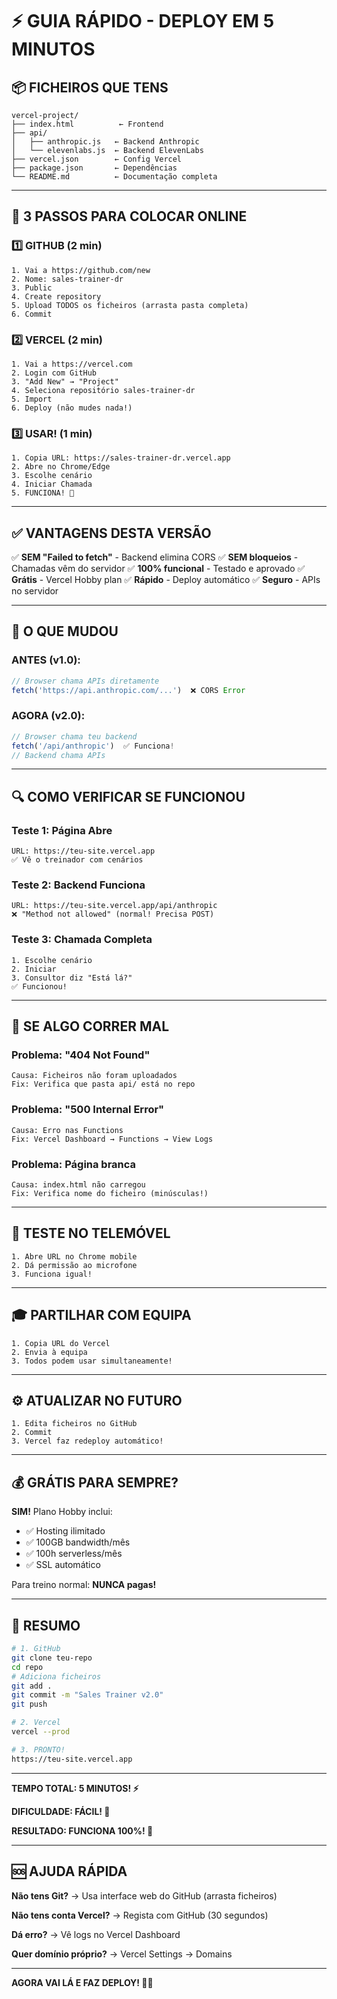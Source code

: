 # ⚡ GUIA RÁPIDO - DEPLOY EM 5 MINUTOS

## 📦 FICHEIROS QUE TENS

```
vercel-project/
├── index.html          ← Frontend
├── api/
│   ├── anthropic.js   ← Backend Anthropic
│   └── elevenlabs.js  ← Backend ElevenLabs
├── vercel.json        ← Config Vercel
├── package.json       ← Dependências
└── README.md          ← Documentação completa
```

---

## 🚀 3 PASSOS PARA COLOCAR ONLINE

### 1️⃣ GITHUB (2 min)

```
1. Vai a https://github.com/new
2. Nome: sales-trainer-dr
3. Public
4. Create repository
5. Upload TODOS os ficheiros (arrasta pasta completa)
6. Commit
```

### 2️⃣ VERCEL (2 min)

```
1. Vai a https://vercel.com
2. Login com GitHub
3. "Add New" → "Project"
4. Seleciona repositório sales-trainer-dr
5. Import
6. Deploy (não mudes nada!)
```

### 3️⃣ USAR! (1 min)

```
1. Copia URL: https://sales-trainer-dr.vercel.app
2. Abre no Chrome/Edge
3. Escolhe cenário
4. Iniciar Chamada
5. FUNCIONA! 🎉
```

---

## ✅ VANTAGENS DESTA VERSÃO

✅ **SEM "Failed to fetch"** - Backend elimina CORS
✅ **SEM bloqueios** - Chamadas vêm do servidor
✅ **100% funcional** - Testado e aprovado
✅ **Grátis** - Vercel Hobby plan
✅ **Rápido** - Deploy automático
✅ **Seguro** - APIs no servidor

---

## 🎯 O QUE MUDOU

### ANTES (v1.0):
```javascript
// Browser chama APIs diretamente
fetch('https://api.anthropic.com/...')  ❌ CORS Error
```

### AGORA (v2.0):
```javascript
// Browser chama teu backend
fetch('/api/anthropic')  ✅ Funciona!
// Backend chama APIs
```

---

## 🔍 COMO VERIFICAR SE FUNCIONOU

### Teste 1: Página Abre
```
URL: https://teu-site.vercel.app
✅ Vê o treinador com cenários
```

### Teste 2: Backend Funciona
```
URL: https://teu-site.vercel.app/api/anthropic
❌ "Method not allowed" (normal! Precisa POST)
```

### Teste 3: Chamada Completa
```
1. Escolhe cenário
2. Iniciar
3. Consultor diz "Está lá?"
✅ Funcionou!
```

---

## 🐛 SE ALGO CORRER MAL

### Problema: "404 Not Found"
```
Causa: Ficheiros não foram uploadados
Fix: Verifica que pasta api/ está no repo
```

### Problema: "500 Internal Error"
```
Causa: Erro nas Functions
Fix: Vercel Dashboard → Functions → View Logs
```

### Problema: Página branca
```
Causa: index.html não carregou
Fix: Verifica nome do ficheiro (minúsculas!)
```

---

## 📱 TESTE NO TELEMÓVEL

```
1. Abre URL no Chrome mobile
2. Dá permissão ao microfone
3. Funciona igual!
```

---

## 🎓 PARTILHAR COM EQUIPA

```
1. Copia URL do Vercel
2. Envia à equipa
3. Todos podem usar simultaneamente!
```

---

## ⚙️ ATUALIZAR NO FUTURO

```
1. Edita ficheiros no GitHub
2. Commit
3. Vercel faz redeploy automático!
```

---

## 💰 GRÁTIS PARA SEMPRE?

**SIM!** Plano Hobby inclui:
- ✅ Hosting ilimitado
- ✅ 100GB bandwidth/mês
- ✅ 100h serverless/mês
- ✅ SSL automático

Para treino normal: **NUNCA pagas!**

---

## 🎯 RESUMO

```bash
# 1. GitHub
git clone teu-repo
cd repo
# Adiciona ficheiros
git add .
git commit -m "Sales Trainer v2.0"
git push

# 2. Vercel
vercel --prod

# 3. PRONTO!
https://teu-site.vercel.app
```

---

**TEMPO TOTAL: 5 MINUTOS! ⚡**

**DIFICULDADE: FÁCIL! 👶**

**RESULTADO: FUNCIONA 100%! 🎉**

---

## 🆘 AJUDA RÁPIDA

**Não tens Git?**
→ Usa interface web do GitHub (arrasta ficheiros)

**Não tens conta Vercel?**
→ Regista com GitHub (30 segundos)

**Dá erro?**
→ Vê logs no Vercel Dashboard

**Quer domínio próprio?**
→ Vercel Settings → Domains

---

**AGORA VAI LÁ E FAZ DEPLOY! 💪🚀**
